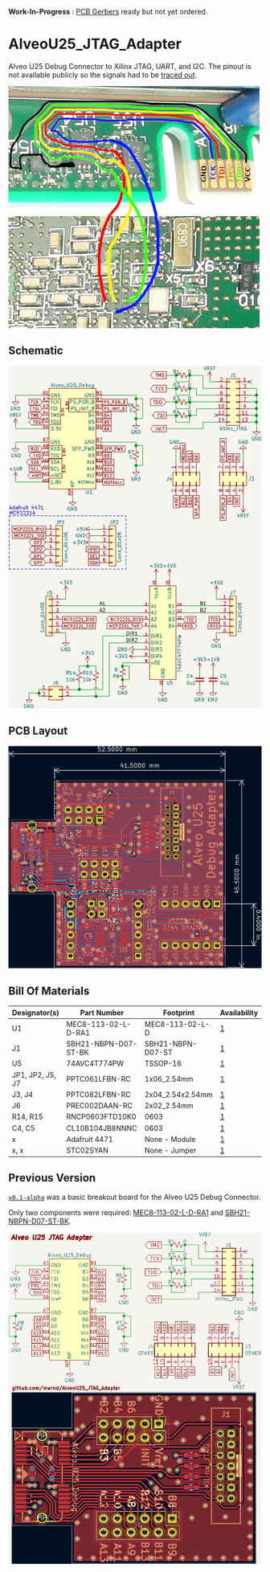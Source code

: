 **Work-In-Progress** : [PCB Gerbers](https://github.com/mwrnd/AlveoU25_JTAG_Adapter/releases/download/v0.2-alpha/AlveoU25_JTAG_Adapter_Gerbers.zip) ready but not yet ordered.

# AlveoU25_JTAG_Adapter

Alveo U25 Debug Connector to Xilinx JTAG, UART, and I2C. The pinout is not available publicly so the signals had to be [traced out](https://github.com/mwrnd/notes/blob/main/Alveo_U25/debug_log.md#figuring-out-the-jtag-debug-connector).

![Tracing Alveo U25 JTAG Signals](img/U25_JTAG_Debug_Header_Signal_Tracing.jpg)




## Schematic

![Schematic](img/Alveo_U25_Debug_Adapter_PCB_Schematic.png)




## PCB Layout

![PCB Layout](img/Alveo_U25_Debug_Adapter_PCB_Layout.png)




## Bill Of Materials

| Designator(s)    | Part Number          | Footprint         | Availability                                                     |
| ---------------- | -------------------- | ----------------- | ---------------------------------------------------------------- |
| U1               | MEC8-113-02-L-D-RA1  | MEC8-113-02-L-D   | [1](https://www.trustedparts.com/en/search/MEC8-113-02-L-D-RA1)  |
| J1               | SBH21-NBPN-D07-ST-BK | SBH21-NBPN-D07-ST | [1](https://www.trustedparts.com/en/search/SBH21-NBPN-D07-ST-BK) |
| U5               | 74AVC4T774PW         | TSSOP-16          | [1](https://www.trustedparts.com/en/search/74AVC4T774PW)         |
| JP1, JP2, J5, J7 | PPTC061LFBN-RC       | 1x06_2.54mm       | [1](https://www.trustedparts.com/en/search/PPTC061LFBN-RC)       |
| J3, J4           | PPTC082LFBN-RC       | 2x04_2.54x2.54mm  | [1](https://www.trustedparts.com/en/search/PPTC082LFBN-RC)       |
| J6               | PREC002DAAN-RC       | 2x02_2.54mm       | [1](https://www.trustedparts.com/en/search/PREC002DAAN-RC)       |
| R14, R15         | RNCP0603FTD10K0      | 0603              | [1](https://www.trustedparts.com/en/search/RNCP0603FTD10K0)      |
| C4, C5           | CL10B104JB8NNNC      | 0603              | [1](https://www.trustedparts.com/en/search/CL10B104JB8NNNC)      |
| x                | Adafruit 4471        | None - Module     | [1](https://www.trustedparts.com/en/part/adafruit/4471)          |
| x, x             | STC02SYAN            | None - Jumper     | [1](https://www.trustedparts.com/en/search/STC02SYAN)            |




## Previous Version

[`v0.1-alpha`](https://github.com/mwrnd/AlveoU25_JTAG_Adapter/releases/tag/v0.1-alpha) was a basic breakout board for the Alveo U25 Debug Connector.

Only two components were required: [MEC8-113-02-L-D-RA1](https://www.trustedparts.com/en/search/MEC8-113-02-L-D-RA1) and [SBH21-NBPN-D07-ST-BK](https://www.trustedparts.com/en/search/SBH21-NBPN-D07-ST-BK).

![Alveo U25 to Xilinx JTAG Adapter](img/AlveoU25_JTAG_Adapter.png)


